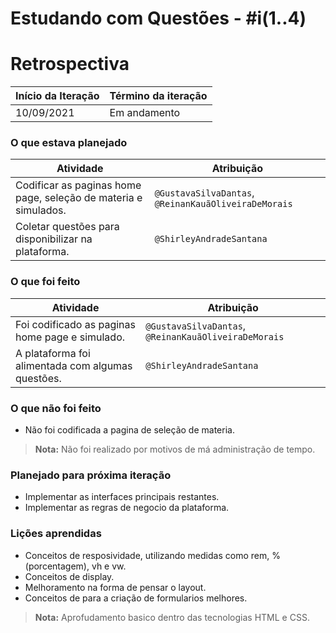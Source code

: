 #  Estudando com Questões - #i(1..4)

# Retrospectiva

| Início da Iteração | Término da iteração |
| ------------------ | ------------------- |
| 10/09/2021         | Em andamento          |


### O que estava planejado
| Atividade                                                    | Atribuição                         |
| ------------------------------------------------------------ | ---------------------------------- |
| Codificar as paginas home page, seleção de materia e simulados. | `@GustavaSilvaDantas`, `@ReinanKauãOliveiraDeMorais` |
| Coletar questões para disponibilizar na plataforma. | `@ShirleyAndradeSantana`                           |

### O que foi feito
| Atividade                                                    | Atribuição                         |
| ------------------------------------------------------------ | ---------------------------------- |
| Foi codificado as paginas home page e simulado. | `@GustavaSilvaDantas`, `@ReinanKauãOliveiraDeMorais` |
| A plataforma foi alimentada com algumas questões. | `@ShirleyAndradeSantana`                           |

### O que não foi feito
* Não foi codificada a pagina de seleção de materia.

> **Nota:** Não foi realizado por motivos de má administração de tempo.

### Planejado para próxima iteração
* Implementar as interfaces principais restantes.
* Implementar as regras de negocio da plataforma.

### Lições aprendidas

* Conceitos de resposividade, utilizando medidas como rem, %(porcentagem), vh e vw. 
* Conceitos de display.
* Melhoramento na forma de pensar o layout.
* Conceitos de para a criação de formularios melhores.


> **Nota:** Aprofudamento basico dentro das tecnologias HTML e  CSS.
